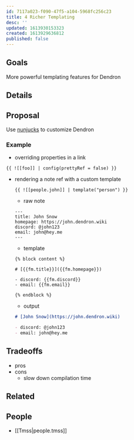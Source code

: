```yaml
---
id: 7117a023-f090-47f5-a104-5968fc256c23
title: 4 Richer Templating
desc: ''
updated: 1613930153323
created: 1613929636812
published: false
---
```


## Goals

More powerful templating features for Dendron

## Details

## Proposal

Use [nunjucks](https://mozilla.github.io/nunjucks/) to customize Dendron

### Example

- overriding properties in a link
```
{{ ![[foo]] | config(prettyRef = false) }}
```

- rendering a note ref with a custom template
    ```
    {{ ![[people.john]] | template("person") }}
    ```
    - raw note
    ```
    ---
    title: John Snow
    homepage: https://john.dendron.wiki
    discord: @john123
    email: john@hey.me
    ---
    ```

    - template
    ```
    {% block content %}

    # [{{fm.title}}]({{fm.homepage}}) 

    - discord: {{fm.discord}}
    - email: {{fm.email}}

    {% endblock %}
    ```

    - output
    ```md
    # [John Snow](https://john.dendron.wiki)
    
    - discord: @john123
    - email: john@hey.me
    
    ```



## Tradeoffs
- pros
- cons
    - slow down compilation time

## Related

## People
- [[Tmss|people.tmss]]